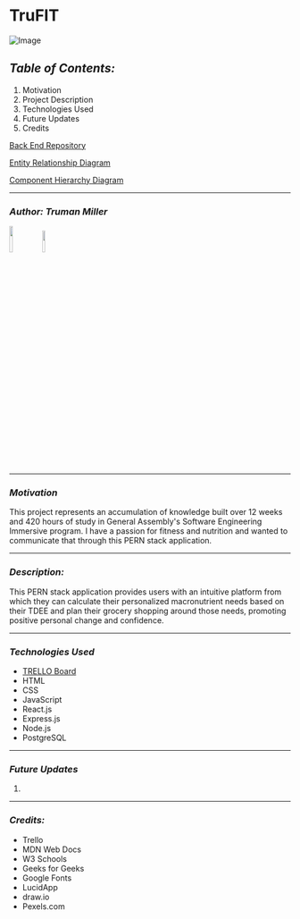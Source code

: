 # **TruFIT**

![Image](https://encrypted-tbn0.gstatic.com/images?q=tbn:ANd9GcQyqTZ1fP-hT9VbZOQ5PW6Zkbc49C5Lo6hnsg&usqp=CAU)

## **_Table of Contents:_**

1. Motivation
2. Project Description
3. Technologies Used
4. Future Updates
5. Credits

[Back End Repository](https://github.com/trumanmiller20/Patient-Pathway-PERN-Backend)

[Entity Relationship Diagram](https://drive.google.com/file/d/1dc2QBlzhGx3we0ETleQ6cqfRoTofMX_z/view?usp=sharing)

[Component Hierarchy Diagram](https://drive.google.com/file/d/1FLH9COKGH6CTPRAdueu4HAo-XghX1TdP/view?usp=sharing)

---

### **_Author: Truman Miller_**

[<img src="https://cdn.iconscout.com/icon/free/png-256/github-3089487-2567439.png" width="11%" />](https://github.com/trumanmiller20) [<img src="https://cdn-icons-png.flaticon.com/512/179/179330.png" width="10%" height="10%" />](https://www.linkedin.com/in/truman-miller-b23153261/)

---

### **_Motivation_**

This project represents an accumulation of knowledge built over 12 weeks and 420 hours of study in General Assembly's Software Engineering Immersive program. I have a passion for fitness and nutrition and wanted to communicate that through this PERN stack application.

---

### **_Description:_**

This PERN stack application provides users with an intuitive platform from which they can calculate their personalized macronutrient needs based on their TDEE and plan their grocery shopping around those needs, promoting positive personal change and confidence.

---

### **_Technologies Used_**

- [TRELLO Board](https://trello.com/b/fnCQDPc7/fuelfit)
- HTML
- CSS
- JavaScript
- React.js
- Express.js
- Node.js
- PostgreSQL

---

### **_Future Updates_**

1.

---

### **_Credits:_**

- Trello
- MDN Web Docs
- W3 Schools
- Geeks for Geeks
- Google Fonts
- LucidApp
- draw.io
- Pexels.com
